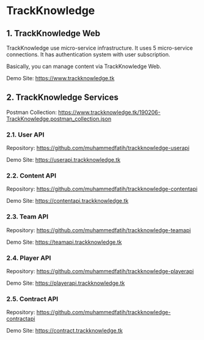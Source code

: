 # TrackKnowledge

## 1. TrackKnowledge Web

TrackKnowledge use micro-service infrastructure. It uses 5 micro-service connections. It has authentication system with user subscription.

Basically, you can manage content via TrackKnowledge Web.

Demo Site: https://www.trackknowledge.tk

## 2. TrackKnowledge Services

Postman Collection: https://www.trackknowledge.tk/190206-TrackKnowledge.postman_collection.json

### 2.1. User API

Repository: https://github.com/muhammedfatih/trackknowledge-userapi

Demo Site: https://userapi.trackknowledge.tk

### 2.2. Content API

Repository: https://github.com/muhammedfatih/trackknowledge-contentapi

Demo Site: https://contentapi.trackknowledge.tk

### 2.3. Team API

Repository: https://github.com/muhammedfatih/trackknowledge-teamapi

Demo Site: https://teamapi.trackknowledge.tk

### 2.4. Player API

Repository: https://github.com/muhammedfatih/trackknowledge-playerapi

Demo Site: https://playerapi.trackknowledge.tk

### 2.5. Contract API

Repository: https://github.com/muhammedfatih/trackknowledge-contractapi

Demo Site: https://contract.trackknowledge.tk

